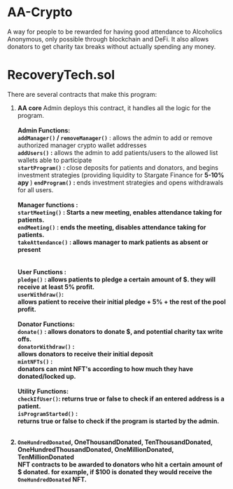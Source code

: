 # AA-Crypto <br/>
A way for people to be rewarded for having good attendance to Alcoholics Anonymous, only possible through blockchain and DeFi. It also allows donators to get charity tax breaks without actually spending any money.<br/>
# RecoveryTech.sol <br/>
There are several contracts that make this program: <br/>
1. <b>AA core </b>
Admin deploys this contract, it handles all the logic for the program. <br/><br/>
__<b>Admin Functions:</b>__ <br/>
<b>`addManager()` / `removeManager()`</b> : allows the admin to add or remove authorized manager crypto wallet addresses <br/>
<b>`addUsers()` :</b> allows the admin to add patients/users to the allowed list wallets able to participate <br/>
<b>`startProgram()` : </b> close deposits for patients and donators, and begins investment strategies (providing liquidity to Stargate Finance for <b>5-10% apy </b>)
<b>`endProgram()` : </b> ends investment strategies and opens withdrawals for all users. <br/> <br/>
<b> Manager functions : </b> <br/>
<b> `startMeeting()` : <b/> Starts a new meeting, enables attendance taking for patients. <br/>
<b> `endMeeting()` : <b/> ends the meeting, disables attendance taking for patients. <br/>
<b> `takeAttendance()` : <b/> allows manager to mark patients as absent or present <br/> <br/> <br/>
<b> User Functions : <b/> <br/>
<b> `pledge()` :<b/> allows patients to pledge a certain amount of $. they will receive at least 5% profit.<br/>
<b> `userWithdraw()`: <br/> allows patient to receive their initial pledge + 5% + the rest of the pool profit. <br/> <br/>
<b> Donator Functions: <b/> <br/>
<b> `donate()` : <b/> allows donators to donate $, and potential charity tax write offs. <br/>
<b> `donatorWithdraw()` : <br/> allows donators to receive their initial deposit <br/>
<b> `mintNFTs()` : <br/> donators can mint NFT's according to how much they have donated/locked up. <br/> <br/>
<b> Utility Functions: <b> <br/>
<b> `checkIfUser()`: returns true or false to check if an entered address is a patient. <br/>
<b> `isProgramStarted()` : <br/> returns true or false to check if the program is started by the admin. <br/> <br/>

2. <b> `OneHundredDonated`, OneThousandDonated, TenThousandDonated, OneHundredThousandDonated, OneMillionDonated, TenMillionDonated </b> <br/>
NFT contracts to be awarded to donators who hit a certain amount of $ donated. for example, if $100 is donated they would receive the `OneHundredDonated` NFT.






